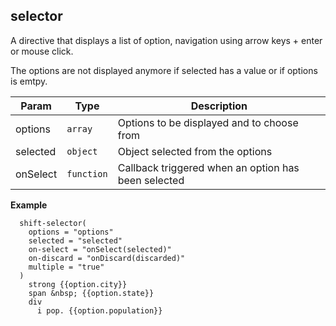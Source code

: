 <a name="shift.components.module_selector"></a>
## selector
A directive that displays a list of option, navigation using arrow
keys + enter or mouse click.

The options are not displayed anymore if selected has a value or if
options is emtpy.


| Param | Type | Description |
| --- | --- | --- |
| options | <code>array</code> | Options to be displayed and to choose from |
| selected | <code>object</code> | Object selected from the options |
| onSelect | <code>function</code> | Callback triggered when an option has been selected |

**Example**  
```jade
  shift-selector(
    options = "options"
    selected = "selected"
    on-select = "onSelect(selected)"
    on-discard = "onDiscard(discarded)"
    multiple = "true"
  )
    strong {{option.city}}
    span &nbsp; {{option.state}}
    div
      i pop. {{option.population}}
```
